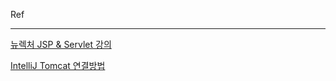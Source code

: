 Ref
<hr>

[뉴렉처 JSP & Servlet 강의](youtube.com/watch?v=drCj2k50j_k&list=PLq8wAnVUcTFVOtENMsujSgtv2TOsMy8zd)

[IntelliJ Tomcat 연결방법](https://leirbag.tistory.com/80)
